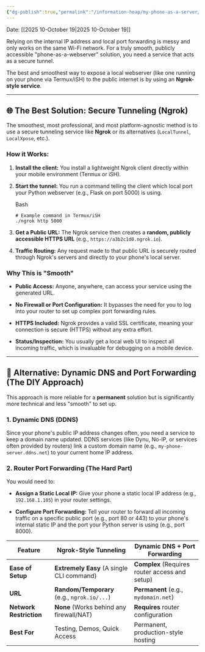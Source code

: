 ```yaml
---
{"dg-publish":true,"permalink":"/information-heap/my-phone-as-a-server/","noteIcon":"","created":"2025-10-19T22:39:30.455-05:00"}
---
```


Date: [[2025 10-October 19\|2025 10-October 19]]

Relying on the internal IP address and local port forwarding is messy and only works on the same Wi-Fi network. For a truly smooth, publicly accessible "phone-as-a-webserver" solution, you need a service that acts as a secure tunnel.

The best and smoothest way to expose a local webserver (like one running on your phone via Termux/iSH) to the public internet is by using an **Ngrok-style service**.

---

## 🌐 The Best Solution: Secure Tunneling (Ngrok)

The smoothest, most professional, and most platform-agnostic method is to use a secure tunneling service like **Ngrok** or its alternatives (`LocalTunnel`, `LocalXpose`, etc.).

### How it Works:

1. **Install the client:** You install a lightweight Ngrok client directly within your mobile environment (Termux or iSH).
    
2. **Start the tunnel:** You run a command telling the client which local port your Python webserver (e.g., Flask on port 5000) is using.
    
    Bash
    
    ```
    # Example command in Termux/iSH
    ./ngrok http 5000
    ```
    
3. **Get a Public URL:** The Ngrok service then creates a **random, publicly accessible HTTPS URL** (e.g., `https://a3b2c1d0.ngrok.io`).
    
4. **Traffic Routing:** Any request made to that public URL is securely routed through Ngrok's servers and directly to your phone's local server.
    

### Why This is "Smooth"

- **Public Access:** Anyone, anywhere, can access your service using the generated URL.
    
- **No Firewall or Port Configuration:** It bypasses the need for you to log into your router to set up complex port forwarding rules.
    
- **HTTPS Included:** Ngrok provides a valid SSL certificate, meaning your connection is secure (HTTPS) without any extra effort.
    
- **Status/Inspection:** You usually get a local web UI to inspect all incoming traffic, which is invaluable for debugging on a mobile device.
    

---

## 📡 Alternative: Dynamic DNS and Port Forwarding (The DIY Approach)

This approach is more reliable for a **permanent** solution but is significantly more technical and less "smooth" to set up.

### 1. Dynamic DNS (DDNS)

Since your phone's public IP address changes often, you need a service to keep a domain name updated. DDNS services (like Dynu, No-IP, or services often provided by routers) link a custom domain name (e.g., `my-phone-server.ddns.net`) to your current home IP address.

### 2. Router Port Forwarding (The Hard Part)

You would need to:

- **Assign a Static Local IP:** Give your phone a static local IP address (e.g., `192.168.1.105`) in your router settings.
    
- **Configure Port Forwarding:** Tell your router to forward all incoming traffic on a specific public port (e.g., port 80 or 443) to your phone's internal static IP and the port your Python server is using (e.g., port 8000).
    

|**Feature**|**Ngrok-Style Tunneling**|**Dynamic DNS + Port Forwarding**|
|---|---|---|
|**Ease of Setup**|**Extremely Easy** (A single CLI command)|**Complex** (Requires router access and setup)|
|**URL**|**Random/Temporary** (e.g., `ngrok.io/...`)|**Permanent** (e.g., `mydomain.net`)|
|**Network Restriction**|**None** (Works behind any firewall/NAT)|**Requires** router configuration|
|**Best For**|Testing, Demos, Quick Access|Permanent, production-style hosting|
